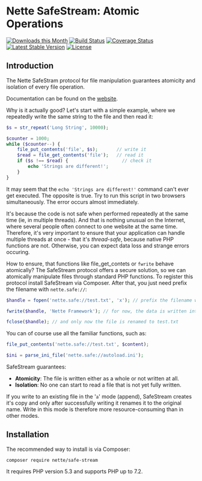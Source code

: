 Nette SafeStream: Atomic Operations
===================================

[![Downloads this Month](https://img.shields.io/packagist/dm/nette/safe-stream.svg)](https://packagist.org/packages/nette/safe-stream)
[![Build Status](https://travis-ci.org/nette/safe-stream.svg?branch=master)](https://travis-ci.org/nette/safe-stream)
[![Coverage Status](https://coveralls.io/repos/github/nette/safe-stream/badge.svg?branch=master)](https://coveralls.io/github/nette/safe-stream?branch=master)
[![Latest Stable Version](https://poser.pugx.org/nette/safe-stream/v/stable)](https://github.com/nette/safe-stream/releases)
[![License](https://img.shields.io/badge/license-New%20BSD-blue.svg)](https://github.com/nette/safe-stream/blob/master/license.md)


Introduction
------------

The Nette SafeStram protocol for file manipulation guarantees atomicity and isolation of every file operation. 

Documentation can be found on the [website](https://doc.nette.org/safestream).

Why is it actually good? Let's start with a simple example, where we repeatedly write the same string to the file and then read it:

```php
$s = str_repeat('Long String', 10000);

$counter = 1000;
while ($counter--) {
	file_put_contents('file', $s);       // write it
	$read = file_get_contents('file');   // read it
	if ($s !== $read) {                    // check it
		echo 'Strings are different!';
	}
}
```

It may seem that the `echo 'Strings are different!'` command can't ever get executed. The opposite is true. Try to run this script in
two browsers simultaneously. The error occurs almost immediately.

It's because the code is not safe when performed repeatedly at the same time (ie, in multiple threads). And that is nothing unusual
on the Internet, where several people often connect to one website at the same time. Therefore, it's very important to ensure
that your application can handle multiple threads at once - that it's *thread-safe*, because native PHP functions are not.
Otherwise, you can expect data loss and strange errors occuring.

How to ensure, that functions like file_get_contets or `fwrite` behave atomically? The SafeStream protocol offers a secure solution,
so we can atomically manipulate files through standard PHP functions. To register this protocol install SafeStream via Composer.
After that, you just need prefix the filename with `nette.safe://`:

```php
$handle = fopen('nette.safe://test.txt', 'x'); // prefix the filename with nette.safe://

fwrite($handle, 'Nette Framework'); // for now, the data is written into a temporary file

fclose($handle); // and only now the file is renamed to test.txt
```

You can of course use all the familiar functions, such as:

```php
file_put_contents('nette.safe://test.txt', $content);

$ini = parse_ini_file('nette.safe://autoload.ini');
```

SafeStream guarantees:

- **Atomicity**: The file is written either as a whole or not written at all.
- **Isolation**: No one can start to read a file that is not yet fully written.

If you write to an existing file in the '`a`' mode (append), SafeStream creates it's copy and only after successfully writing it
renames it to the original name. Write in this mode is therefore more resource-consuming than in other modes.


Installation
------------

The recommended way to install is via Composer:

```
composer require nette/safe-stream
```

It requires PHP version 5.3 and supports PHP up to 7.2.
